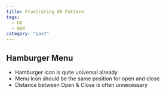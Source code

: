 ```yaml
---
title: Frustrating UX Pattern
tags:
  - UX
  - OKR
category: "past"
---
```

## Hamburger Menu
- Hamburger icon is quite universal already
- Menu Icon should be the same position for open and close
- Distance between Open & Close is often unnecessary